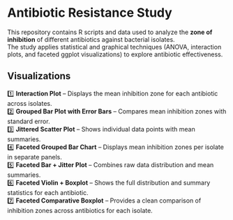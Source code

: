 # Antibiotic Resistance Study

This repository contains R scripts and data used to analyze the **zone of inhibition** of different antibiotics against bacterial isolates.  
The study applies statistical and graphical techniques (ANOVA, interaction plots, and faceted ggplot visualizations) to explore antibiotic effectiveness.
## Visualizations

1️⃣ **Interaction Plot** – Displays the mean inhibition zone for each antibiotic across isolates.  
2️⃣ **Grouped Bar Plot with Error Bars** – Compares mean inhibition zones with standard error.  
3️⃣ **Jittered Scatter Plot** – Shows individual data points with mean summaries.  
4️⃣ **Faceted Grouped Bar Chart** – Displays mean inhibition zones per isolate in separate panels.  
5️⃣ **Faceted Bar + Jitter Plot** – Combines raw data distribution and mean summaries.  
6️⃣ **Faceted Violin + Boxplot** – Shows the full distribution and summary statistics for each antibiotic.  
7️⃣ **Faceted Comparative Boxplot** – Provides a clean comparison of inhibition zones across antibiotics for each isolate.
